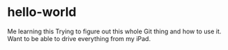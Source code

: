 # hello-world
Me learning this
Trying to figure out this whole Git thing and how to use it. Want to be able to drive everything from my iPad.

